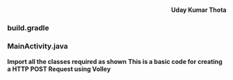 <div align="right">
  <h4>Uday Kumar Thota</h4>
</div>

### build.gradle
<script src="https://gist.github.com/udaykumar-8329/60747f1c0b7e3926dcee50a92b211e84.js"></script>

### MainActivity.java

**Import all the classes required as shown**
**This is a basic code for creating a HTTP POST Request using Volley**

<script src="https://gist.github.com/udaykumar-8329/a9b07548e84372a78afdad53e732eb31.js"></script>
